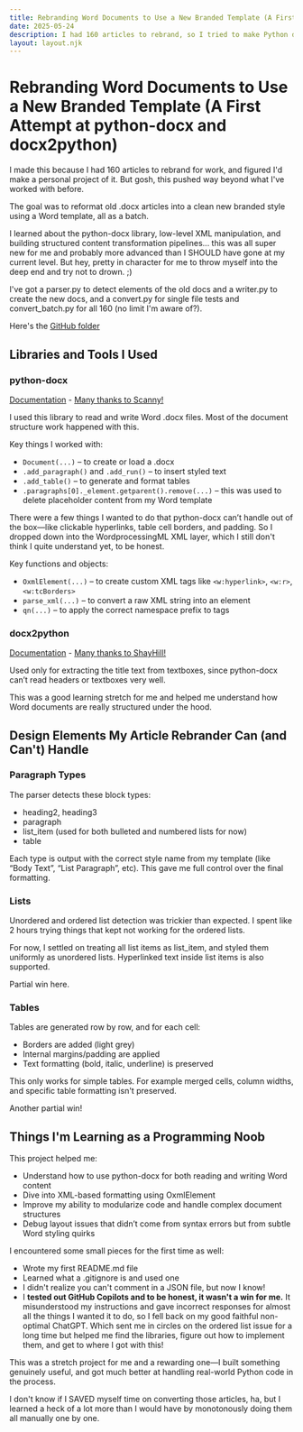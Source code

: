 ```yaml
---
title: Rebranding Word Documents to Use a New Branded Template (A First Attempt at python-docx and docx2python)
date: 2025-05-24
description: I had 160 articles to rebrand, so I tried to make Python do it for me. Mostly successful!
layout: layout.njk
---
```


# Rebranding Word Documents to Use a New Branded Template (A First Attempt at python-docx and docx2python)

 

I made this because I had 160 articles to rebrand for work, and figured I'd make a personal project of it. But gosh, this pushed way beyond what I've worked with before.

The goal was to reformat old .docx articles into a clean new branded style using a Word template, all as a batch. 

I learned about the python-docx library, low-level XML manipulation, and building structured content transformation pipelines... this was all super new for me and probably more advanced than I SHOULD have gone at my current level. But hey, pretty in character for me to throw myself into the deep end and try not to drown. ;) 

I've got a parser.py to detect elements of the old docs and a writer.py to create the new docs, and a convert.py for single file tests and convert_batch.py for all 160 (no limit I'm aware of?).

Here's the [GitHub folder](https://github.com/sae-br/Article-Rebrand)

 
## **Libraries and Tools I Used**

### **python-docx**

[Documentation](https://pypi.org/project/python-docx/) - [Many thanks to Scanny!](https://pypi.org/user/scanny/)

I used this library to read and write Word .docx files. Most of the document structure work happened with this.
  

Key things I worked with:

- `Document(...)` – to create or load a .docx
- `.add_paragraph()` and `.add_run()` – to insert styled text
- `.add_table()` – to generate and format tables
- `.paragraphs[0]._element.getparent().remove(...)` – this was used to delete placeholder content from my Word template

There were a few things I wanted to do that python-docx can’t handle out of the box—like clickable hyperlinks, table cell borders, and padding. So I dropped down into the WordprocessingML XML layer, which I still don't think I quite understand yet, to be honest.

Key functions and objects:

- `OxmlElement(...)` – to create custom XML tags like `<w:hyperlink>`, `<w:r>`, `<w:tcBorders>`
- `parse_xml(...)` – to convert a raw XML string into an element
- `qn(...)` – to apply the correct namespace prefix to tags

 
### **docx2python**

[Documentation](https://pypi.org/project/docx2python/) - [Many thanks to ShayHill!](https://pypi.org/user/ShayHill/)

Used only for extracting the title text from textboxes, since python-docx can’t read headers or textboxes very well.

 
This was a good learning stretch for me and helped me understand how Word documents are really structured under the hood.

 
## **Design Elements My Article Rebrander Can (and Can't) Handle**

  
### **Paragraph Types**

The parser detects these block types:

- heading2, heading3  
- paragraph
- list_item (used for both bulleted and numbered lists for now)
- table

Each type is output with the correct style name from my template (like “Body Text”, “List Paragraph”, etc). This gave me full control over the final formatting.

  
### **Lists**

Unordered and ordered list detection was trickier than expected. I spent like 2 hours trying things that kept not working for the ordered lists.

For now, I settled on treating all list items as list_item, and styled them uniformly as unordered lists. Hyperlinked text inside list items is also supported.

Partial win here.
  

### **Tables**

Tables are generated row by row, and for each cell:

- Borders are added (light grey)
- Internal margins/padding are applied
- Text formatting (bold, italic, underline) is preserved

This only works for simple tables. For example merged cells, column widths, and specific table formatting isn't preserved.

Another partial win!

 

## **Things I'm Learning as a Programming Noob**

This project helped me:

- Understand how to use python-docx for both reading and writing Word content
- Dive into XML-based formatting using OxmlElement
- Improve my ability to modularize code and handle complex document structures
- Debug layout issues that didn’t come from syntax errors but from subtle Word styling quirks

I encountered some small pieces for the first time as well:

- Wrote my first README.md file
- Learned what a .gitignore is and used one
- I didn't realize you can't comment in a JSON file, but now I know!
- I **tested out GitHub Copilots and to be honest, it wasn't a win for me.** It misunderstood my instructions and gave incorrect responses for almost all the things I wanted it to do, so I fell back on my good faithful non-optimal ChatGPT. Which sent me in circles on the ordered list issue for a long time but helped me find the libraries, figure out how to implement them, and get to where I got with this!

 
This was a stretch project for me and a rewarding one—I built something genuinely useful, and got much better at handling real-world Python code in the process. 

I don't know if I SAVED myself time on converting those articles, ha, but I learned a heck of a lot more than I would have by monotonously doing them all manually one by one.